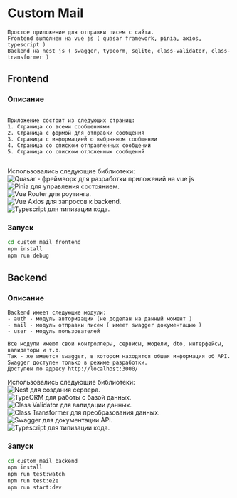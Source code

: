 # Custom Mail

```text
Простое приложение для отправки писем с сайта.
Frontend выполнен на vue js ( quasar framework, pinia, axios, typescript )
Backend на nest js ( swagger, typeorm, sqlite, class-validator, class-transformer )
```

## Frontend

### Описание

```text

Приложение состоит из следующих страниц:
1. Страница со всеми сообщениями
2. Страница с формой для отправки сообщения
3. Страница с информацией о выбранном сообщении
4. Страница со списком отправленных сообщений
5. Страница со списком отложенных сообщений


```
Использовались следующие библиотеки:  
![Quasar](https://quasar.dev/) - фреймворк для разработки приложений на vue js  
![Pinia](https://pinia.esm.dev/) для управления состоянием.  
![Vue Router](https://router.vuejs.org/) для роутинга.  
![Vue Axios](https://www.npmjs.com/package/vue-axios) для запросов к backend.  
![Typescript](https://www.typescriptlang.org/) для типизации кода.  

### Запуск

```bash
cd custom_mail_frontend
npm install
npm run debug
```

## Backend

### Описание
```text
Backend имеет следующие модули:
- auth - модуль авторизации (не доделан на данный момент )
- mail - модуль отправки писем ( имеет swagger документацию )
- user - модуль пользователей 

Все модули имеют свои контроллеры, сервисы, модели, dto, интерфейсы, валидаторы и т.д.
Так - же имеется swagger, в котором находятся обшая информация об API.
Swagger доступен только в режиме разработки.
Доступен по адресу http://localhost:3000/

```
Использовались следующие библиотеки:  
![Nest](https://nestjs.com/) для создания сервера.  
![TypeORM](https://typeorm.io/#/) для работы с базой данных.  
![Class Validator](https://www.npmjs.com/package/@nestjs/class-validator/v/0.13.1) для валидации данных.  
![Class Transformer](https://www.npmjs.com/package/class-transformer) для преобразования данных.  
![Swagger](https://www.npmjs.com/package/@nestjs/swagger) для документации API.  
![Typescript](https://www.typescriptlang.org/) для типизации кода.  

### Запуск

```bash
cd custom_mail_backend
npm install
npm run test:watch
npm run test:e2e
npm run start:dev
```
